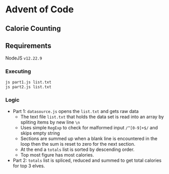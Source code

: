Advent of Code
===

## Calorie Counting

## Requirements

NodeJS `v12.22.9`

### Executing

```sh
js part1.js list.txt
js part2.js list.txt
```

### Logic

 - Part 1: `datasource.js` opens the `list.txt` and gets raw data
	 - The text file `list.txt` that holds the data set is read into an array by spliting items 
	by new line `\n` 
	 - Uses simple `RegExp` to check for malformed input `/^[0-9]+$/` and skips empty string
	 - Sections are summed up when a blank line is encountered in the loop then the sum is reset to zero
	for the next section.
	 - At the end a `totals` list is sorted by descending order.
	 - Top most figure has most calories.
 - Part 2: `totals` list is spliced, reduced and summed to get total calories for top 3 elves.



